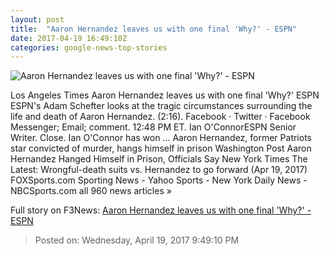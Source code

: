 ```yaml
---
layout: post
title:  "Aaron Hernandez leaves us with one final 'Why?' - ESPN"
date: 2017-04-19 16:49:10Z
categories: google-news-top-stories
---
```


![Aaron Hernandez leaves us with one final 'Why?' - ESPN](http://a3.espncdn.com/combiner/i?img=%2Fphoto%2F2017%2F0419%2Fr201077_1296x729_16%2D9.jpg)

Los Angeles Times Aaron Hernandez leaves us with one final 'Why?' ESPN ESPN's Adam Schefter looks at the tragic circumstances surrounding the life and death of Aaron Hernandez. (2:16). Facebook · Twitter · Facebook Messenger; Email; comment. 12:48 PM ET. Ian O'ConnorESPN Senior Writer. Close. Ian O'Connor has won ... Aaron Hernandez, former Patriots star convicted of murder, hangs himself in prison Washington Post Aaron Hernandez Hanged Himself in Prison, Officials Say New York Times The Latest: Wrongful-death suits vs. Hernandez to go forward (Apr 19, 2017) FOXSports.com Sporting News - Yahoo Sports - New York Daily News - NBCSports.com all 960 news articles »


Full story on F3News: [Aaron Hernandez leaves us with one final 'Why?' - ESPN](http://www.f3nws.com/n/vqNACB)

> Posted on: Wednesday, April 19, 2017 9:49:10 PM
